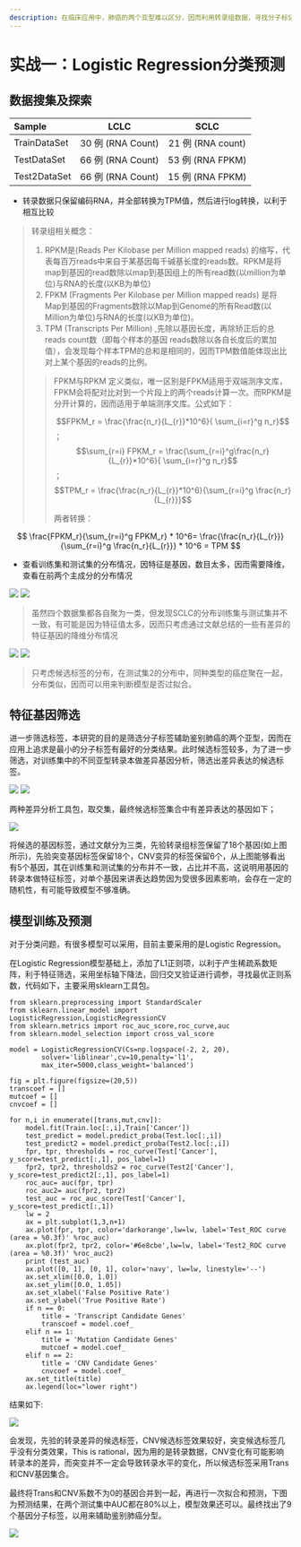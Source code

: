 ```yaml
---
description: 在临床应用中，肺癌的两个亚型难以区分，因而利用转录组数据，寻找分子标记来辅助鉴别肺癌的两个亚型。
---
```


# 实战一：Logistic Regression分类预测

## 数据搜集及探索

| Sample | LCLC | SCLC |
| :--- | :---: | :---: |
| TrainDataSet | 30 例 \(RNA Count\) | 21 例 \(RNA count\) |
| TestDataSet | 66 例 \(RNA Count\) | 53 例 \(RNA FPKM\) |
| Test2DataSet | 66 例 \(RNA Count\) | 15 例 \(RNA FPKM\) |

* 转录数据只保留编码RNA，并全部转换为TPM值，然后进行log转换，以利于相互比较

> 转录组相关概念：
>
> 1. RPKM是\(Reads Per Kilobase per Million mapped reads\) 的缩写，代表每百万reads中来自于某基因每千碱基长度的reads数。RPKM是将map到基因的read数除以map到基因组上的所有read数\(以million为单位\)与RNA的长度\(以KB为单位\)
> 2. FPKM \(Fragments Per Kilobase per Million mapped reads\) 是将Map到基因的Fragments数除以Map到Genome的所有Read数\(以Million为单位\)与RNA的长度\(以KB为单位\)。
> 3. TPM \(Transcripts Per Million\) ,先除以基因长度，再除矫正后的总reads count数（即每个样本的基因 reads数除以各自长度后的累加值），会发现每个样本TPM的总和是相同的，因而TPM数值能体现出比对上某个基因的reads的比例。
>
> > FPKM与RPKM 定义类似，唯一区别是FPKM适用于双端测序文库，FPKM会将配对比对到一个片段上的两个reads计算一次。而RPKM是分开计算的，因而适用于单端测序文库。公式如下：
> >
> > $$FPKM_r = \frac{\frac{n_r}{L_{r}}*10^6}{ \sum_{i=r}^g n_r}$$ ； $$\sum_{r=i} FPKM_r = \frac{\sum_{r=i}^g\frac{n_r}{L_{r}}*10^6}{ \sum_{i=r}^g n_r}$$ ； $$TPM_r = \frac{\frac{n_r}{L_{r}}*10^6}{\sum_{r=i}^g \frac{n_r}{L_{r}}}$$
> >
> > 两者转换：

$$
\frac{FPKM_r}{\sum_{r=i}^g FPKM_r} * 10^6= \frac{\frac{n_r}{L_{r}}}{\sum_{r=i}^g \frac{n_r}{L_{r}}} * 10^6 = TPM
$$

* 查看训练集和测试集的分布情况，因特征是基因，数目太多，因而需要降维，查看在前两个主成分的分布情况

![](../.gitbook/assets/testpca.png) ![](../.gitbook/assets/test2pca.png)

> 虽然四个数据集都各自聚为一类，但发现SCLC的分布训练集与测试集并不一致，有可能是因为特征值太多，因而只考虑通过文献总结的一些有差异的特征基因的降维分布情况

![](../.gitbook/assets/testcandidatepca.png) ![](../.gitbook/assets/test2candidatepca.png)

> 只考虑候选标签的分布，在测试集2的分布中，同种类型的癌症聚在一起，分布类似，因而可以用来判断模型是否过拟合。

## 特征基因筛选

进一步筛选标签，本研究的目的是筛选分子标签辅助鉴别肺癌的两个亚型，因而在应用上追求是最小的分子标签有最好的分类结果。此时候选标签较多，为了进一步筛选，对训练集中的不同亚型转录本做差异基因分析，筛选出差异表达的候选标签。

![](../.gitbook/assets/deseq.png) ![](../.gitbook/assets/edger.png)

两种差异分析工具包，取交集，最终候选标签集合中有差异表达的基因如下；

![](../.gitbook/assets/trans.png)

将候选的基因标签，通过文献分为三类，先验转录组标签保留了18个基因\(如上图所示\)，先验突变基因标签保留18个，CNV变异的标签保留6个，从上图能够看出有5个基因，其在训练集和测试集的分布并不一致，占比并不高，这说明用基因的转录本做特征标签，对单个基因来讲表达趋势因为受很多因素影响，会存在一定的随机性，有可能导致模型不够准确。

## 模型训练及预测

对于分类问题，有很多模型可以采用，目前主要采用的是Logistic Regression。

在Logistic Regression模型基础上，添加了L1正则项，以利于产生稀疏系数矩阵，利于特征筛选，采用坐标轴下降法，回归交叉验证进行调参，寻找最优正则系数，代码如下，主要采用sklearn工具包。

```text
from sklearn.preprocessing import StandardScaler
from sklearn.linear_model import LogisticRegression,LogisticRegressionCV
from sklearn.metrics import roc_auc_score,roc_curve,auc
from sklearn.model_selection import cross_val_score

model = LogisticRegressionCV(Cs=np.logspace(-2, 2, 20), 
        solver='liblinear',cv=10,penalty='l1',
        max_iter=5000,class_weight='balanced')

fig = plt.figure(figsize=(20,5))
transcoef = []
mutcoef = []
cnvcoef = []

for n,i in enumerate([trans,mut,cnv]):
    model.fit(Train.loc[:,i],Train['Cancer'])
    test_predict = model.predict_proba(Test.loc[:,i])
    test_predict2 = model.predict_proba(Test2.loc[:,i])
    fpr, tpr, thresholds = roc_curve(Test['Cancer'], y_score=test_predict[:,1], pos_label=1)
    fpr2, tpr2, thresholds2 = roc_curve(Test2['Cancer'], y_score=test_predict2[:,1], pos_label=1)
    roc_auc= auc(fpr, tpr)
    roc_auc2= auc(fpr2, tpr2)
    test_auc = roc_auc_score(Test['Cancer'], y_score=test_predict[:,1])
    lw = 2
    ax = plt.subplot(1,3,n+1)
    ax.plot(fpr, tpr, color='darkorange',lw=lw, label='Test_ROC curve (area = %0.3f)' %roc_auc)
    ax.plot(fpr2, tpr2, color='#6e8cbe',lw=lw, label='Test2_ROC curve (area = %0.3f)' %roc_auc2)
    print (test_auc)
    ax.plot([0, 1], [0, 1], color='navy', lw=lw, linestyle='--')
    ax.set_xlim([0.0, 1.0])
    ax.set_ylim([0.0, 1.05])
    ax.set_xlabel('False Positive Rate')
    ax.set_ylabel('True Positive Rate')
    if n == 0:
        title = 'Transcript Candidate Genes'
        transcoef = model.coef_
    elif n == 1:
        title = 'Mutation Candidate Genes'
        mutcoef = model.coef_
    elif n == 2:
        title = 'CNV Candidate Genes'
        cnvcoef = model.coef_
    ax.set_title(title)
    ax.legend(loc="lower right")
```

结果如下:

![](../.gitbook/assets/lr.png)

会发现，先验的转录差异的候选标签，CNV候选标签效果较好，突变候选标签几乎没有分类效果，This is rational，因为用的是转录数据，CNV变化有可能影响转录本的差异，而突变并不一定会导致转录水平的变化，所以候选标签采用Trans和CNV基因集合。

最终将Trans和CNV系数不为0的基因合并到一起，再进行一次拟合和预测，下图为预测结果，在两个测试集中AUC都在80%以上，模型效果还可以。最终找出了9个基因分子标签，以用来辅助鉴别肺癌分型。

![](../.gitbook/assets/lr2.png)

